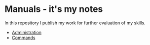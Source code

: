 # Manuals - it's my notes

In this repository I publish my work for further evaluation of my skills.

* [Administration](/administration/README.md)
* [Commands](/commands/README.md)